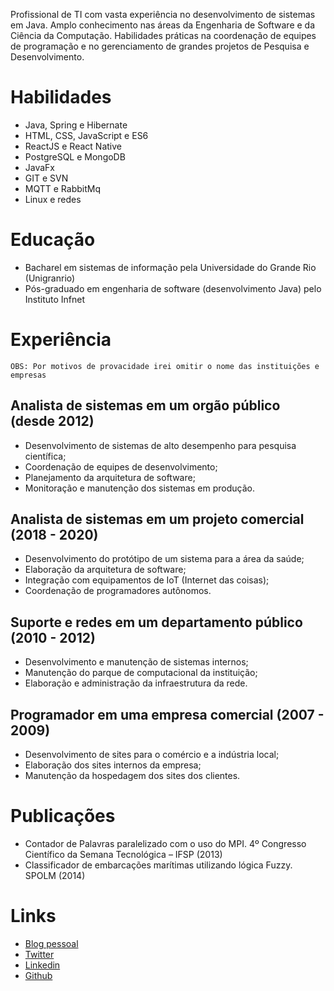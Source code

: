 Profissional de TI com vasta experiência no desenvolvimento de sistemas em Java.  Amplo conhecimento nas áreas da Engenharia de Software e da Ciência da Computação. Habilidades práticas na coordenação de equipes de programação e no gerenciamento de grandes projetos de Pesquisa e Desenvolvimento.
  # Habilidades
   
  -	Java, Spring e Hibernate
  -	HTML, CSS, JavaScript e ES6
  -	ReactJS e React Native
  -	PostgreSQL e MongoDB
  -	JavaFx
  -	GIT e SVN
  -	MQTT e RabbitMq
  -	Linux e redes 
  
  # Educação
  
  - Bacharel em sistemas de informação pela Universidade do Grande Rio (Unigranrio)
  - Pós-graduado em engenharia de software (desenvolvimento Java) pelo Instituto Infnet
  
  # Experiência
  
    OBS: Por motivos de provacidade irei omitir o nome das instituições e empresas
  
  ## Analista de sistemas em um orgão público (desde 2012)
  
  -	Desenvolvimento de sistemas de alto desempenho para pesquisa científica;
  -	Coordenação de equipes de desenvolvimento;
  -	Planejamento da arquitetura de software; 
  -	Monitoração e manutenção dos sistemas em produção.
  
  ## Analista de sistemas em um projeto comercial (2018 - 2020)
  
  -	Desenvolvimento do protótipo de um sistema para a área da saúde;
  -	Elaboração da arquitetura de software;
  -	Integração com equipamentos de IoT (Internet das coisas);
  -	Coordenação de programadores autônomos.
  
  ## Suporte e redes em um departamento público (2010 - 2012)
  
  -	Desenvolvimento e manutenção de sistemas internos;
  -	Manutenção do parque de computacional da instituição;
  -	Elaboração e administração da infraestrutura da rede.
  
  ## Programador em uma empresa comercial (2007 - 2009)
  
  -	Desenvolvimento de sites para o comércio e a indústria local;
  -	Elaboração dos sites internos da empresa;
  -	Manutenção da hospedagem dos sites dos clientes.
  
  # Publicações
  
  - Contador de Palavras paralelizado com o uso do MPI. 4º Congresso Científico da Semana Tecnológica – IFSP (2013)
  - Classificador de embarcações marítimas utilizando lógica Fuzzy. SPOLM (2014)
  
  
  # Links
  
  - [Blog pessoal](https://www.paulocollares.com.br/)
  - [Twitter](https://twitter.com/pcollares)
  - [Linkedin](https://br.linkedin.com/in/pcollares)
  - [Github](https://github.com/pcollares)